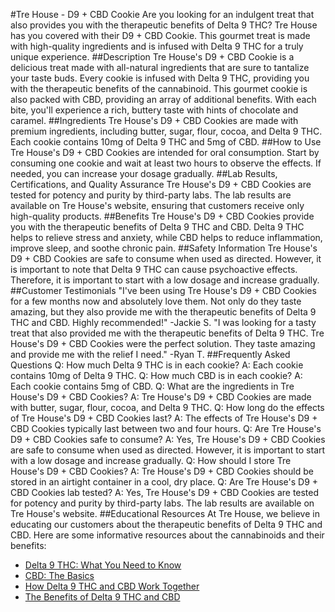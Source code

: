 #Tre House - D9 + CBD Cookie
Are you looking for an indulgent treat that also provides you with the therapeutic benefits of Delta 9 THC? Tre House has you covered with their D9 + CBD Cookie. This gourmet treat is made with high-quality ingredients and is infused with Delta 9 THC for a truly unique experience.
##Description
Tre House's D9 + CBD Cookie is a delicious treat made with all-natural ingredients that are sure to tantalize your taste buds. Every cookie is infused with Delta 9 THC, providing you with the therapeutic benefits of the cannabinoid. This gourmet cookie is also packed with CBD, providing an array of additional benefits. With each bite, you'll experience a rich, buttery taste with hints of chocolate and caramel.
##Ingredients
Tre House's D9 + CBD Cookies are made with premium ingredients, including butter, sugar, flour, cocoa, and Delta 9 THC. Each cookie contains 10mg of Delta 9 THC and 5mg of CBD. 
##How to Use
Tre House's D9 + CBD Cookies are intended for oral consumption. Start by consuming one cookie and wait at least two hours to observe the effects. If needed, you can increase your dosage gradually.
##Lab Results, Certifications, and Quality Assurance
Tre House's D9 + CBD Cookies are tested for potency and purity by third-party labs. The lab results are available on Tre House's website, ensuring that customers receive only high-quality products.
##Benefits
Tre House's D9 + CBD Cookies provide you with the therapeutic benefits of Delta 9 THC and CBD. Delta 9 THC helps to relieve stress and anxiety, while CBD helps to reduce inflammation, improve sleep, and soothe chronic pain. 
##Safety Information
Tre House's D9 + CBD Cookies are safe to consume when used as directed. However, it is important to note that Delta 9 THC can cause psychoactive effects. Therefore, it is important to start with a low dosage and increase gradually.
##Customer Testimonials
"I've been using Tre House's D9 + CBD Cookies for a few months now and absolutely love them. Not only do they taste amazing, but they also provide me with the therapeutic benefits of Delta 9 THC and CBD. Highly recommended!" -Jackie S.
"I was looking for a tasty treat that also provided me with the therapeutic benefits of Delta 9 THC. Tre House's D9 + CBD Cookies were the perfect solution. They taste amazing and provide me with the relief I need." -Ryan T.
##Frequently Asked Questions
Q: How much Delta 9 THC is in each cookie?
A: Each cookie contains 10mg of Delta 9 THC. 
Q: How much CBD is in each cookie?
A: Each cookie contains 5mg of CBD.
Q: What are the ingredients in Tre House's D9 + CBD Cookies?
A: Tre House's D9 + CBD Cookies are made with butter, sugar, flour, cocoa, and Delta 9 THC.
Q: How long do the effects of Tre House's D9 + CBD Cookies last?
A: The effects of Tre House's D9 + CBD Cookies typically last between two and four hours.
Q: Are Tre House's D9 + CBD Cookies safe to consume?
A: Yes, Tre House's D9 + CBD Cookies are safe to consume when used as directed. However, it is important to start with a low dosage and increase gradually.
Q: How should I store Tre House's D9 + CBD Cookies?
A: Tre House's D9 + CBD Cookies should be stored in an airtight container in a cool, dry place.
Q: Are Tre House's D9 + CBD Cookies lab tested?
A: Yes, Tre House's D9 + CBD Cookies are tested for potency and purity by third-party labs. The lab results are available on Tre House's website.
##Educational Resources
At Tre House, we believe in educating our customers about the therapeutic benefits of Delta 9 THC and CBD. Here are some informative resources about the cannabinoids and their benefits:
- [Delta 9 THC: What You Need to Know](https://www.trehouse.com/delta-9-thc-what-you-need-to-know)
- [CBD: The Basics](https://www.trehouse.com/cbd-the-basics)
- [How Delta 9 THC and CBD Work Together](https://www.trehouse.com/how-delta-9-thc-and-cbd-work-together)
- [The Benefits of Delta 9 THC and CBD](https://www.trehouse.com/the-benefits-of-delta-9-thc-and-cbd)